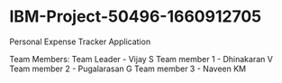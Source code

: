 # IBM-Project-50496-1660912705
Personal Expense Tracker Application

Team Members:
Team Leader - Vijay S
Team member 1 - Dhinakaran V
Team member 2 - Pugalarasan G
Team member 3 - Naveen KM
